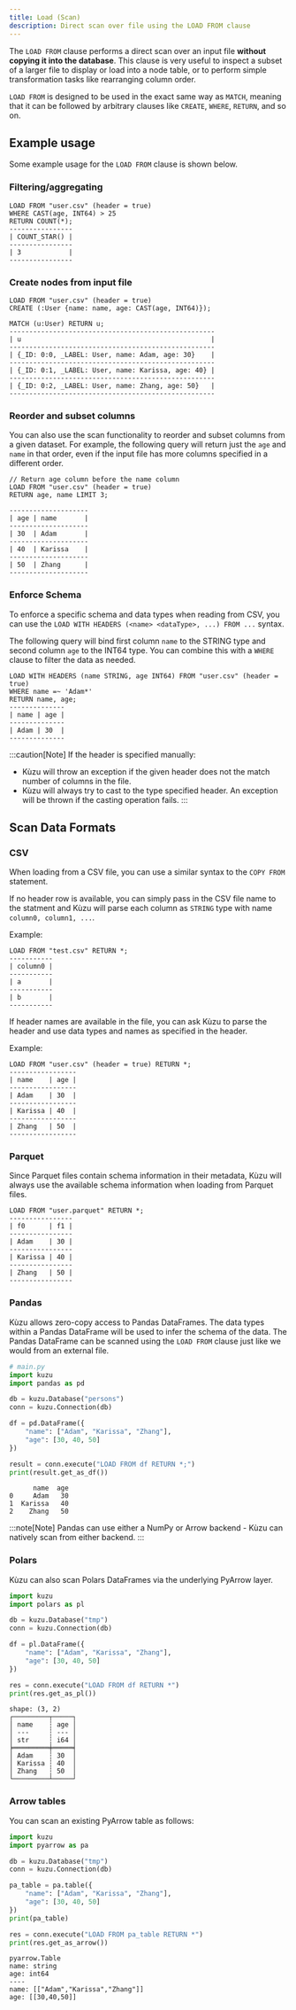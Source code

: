 ```yaml
---
title: Load (Scan)
description: Direct scan over file using the LOAD FROM clause
---
```


The `LOAD FROM` clause performs a direct scan over an input file **without copying it into the database**.
This clause is very useful to inspect a subset of a larger file to display or load into a node table, or to
perform simple transformation tasks like rearranging column order.

`LOAD FROM` is designed to be used in the exact same way as `MATCH`, meaning that it can be followed
by arbitrary clauses like `CREATE`, `WHERE`, `RETURN`, and so on.

## Example usage

Some example usage for the `LOAD FROM` clause is shown below.

### Filtering/aggregating

```cypher
LOAD FROM "user.csv" (header = true)
WHERE CAST(age, INT64) > 25 
RETURN COUNT(*);
----------------
| COUNT_STAR() |
----------------
| 3            |
----------------
```

### Create nodes from input file
```cypher
LOAD FROM "user.csv" (header = true)
CREATE (:User {name: name, age: CAST(age, INT64)});

MATCH (u:User) RETURN u;
----------------------------------------------------
| u                                                |
----------------------------------------------------
| {_ID: 0:0, _LABEL: User, name: Adam, age: 30}    |
----------------------------------------------------
| {_ID: 0:1, _LABEL: User, name: Karissa, age: 40} |
----------------------------------------------------
| {_ID: 0:2, _LABEL: User, name: Zhang, age: 50}   |
----------------------------------------------------
```

### Reorder and subset columns

You can also use the scan functionality to reorder and subset columns from a given dataset. For
example, the following query will return just the `age` and `name` in that order, even if the
input file has more columns specified in a different order.

```cypher
// Return age column before the name column
LOAD FROM "user.csv" (header = true)
RETURN age, name LIMIT 3;

--------------------
| age | name       |
--------------------
| 30  | Adam       |
--------------------
| 40  | Karissa    |
--------------------
| 50  | Zhang      |
--------------------
```

### Enforce Schema
To enforce a specific schema and data types when reading from CSV, you can use the `LOAD WITH HEADERS (<name> <dataType>, ...) FROM ...` syntax.

The following query will bind first column `name` to the STRING type and second column `age` to the INT64 type.
You can combine this with a `WHERE` clause to filter the data as needed.

```cypher
LOAD WITH HEADERS (name STRING, age INT64) FROM "user.csv" (header = true)
WHERE name =~ 'Adam*'
RETURN name, age;
--------------
| name | age |
--------------
| Adam | 30  |
--------------
```

:::caution[Note]
If the header is specified manually:
- Kùzu will throw an exception if the given header does not the match number of columns in the file.
- Kùzu will always try to cast to the type specified header. An exception will be thrown if the
casting operation fails.
:::

## Scan Data Formats

### CSV

When loading from a CSV file, you can use a similar syntax to the `COPY FROM` statement.

If no header row is available, you can simply pass in the CSV file name to the statment and Kùzu will parse
each column as `STRING` type with name `column0, column1, ...`.

Example:

```cypher
LOAD FROM "test.csv" RETURN *;
-----------
| column0 |
-----------
| a       |
-----------
| b       |
-----------
```

If header names are available in the file, you can ask Kùzu to parse the header and use data types
and names as specified in the header.

Example:

```cypher
LOAD FROM "user.csv" (header = true) RETURN *;
-----------------
| name    | age |
-----------------
| Adam    | 30  |
-----------------
| Karissa | 40  |
-----------------
| Zhang   | 50  |
-----------------
```

### Parquet

Since Parquet files contain schema information in their metadata, Kùzu will always use the available
schema information when loading from Parquet files.

```cypher
LOAD FROM "user.parquet" RETURN *;
----------------
| f0      | f1 |
----------------
| Adam    | 30 |
----------------
| Karissa | 40 |
----------------
| Zhang   | 50 |
----------------
```

### Pandas

Kùzu allows zero-copy access to Pandas DataFrames. The data types within a Pandas DataFrame will be
used to infer the schema of the data. The Pandas DataFrame can be scanned using the `LOAD FROM`
clause just like we would from an external file.

```py
# main.py
import kuzu
import pandas as pd

db = kuzu.Database("persons")
conn = kuzu.Connection(db)

df = pd.DataFrame({
    "name": ["Adam", "Karissa", "Zhang"],
    "age": [30, 40, 50]
})

result = conn.execute("LOAD FROM df RETURN *;")
print(result.get_as_df())
```
```
      name  age
0     Adam   30
1  Karissa   40
2    Zhang   50
```

:::note[Note]
Pandas can use either a NumPy or Arrow backend - Kùzu can natively scan from either backend.
:::

### Polars

Kùzu can also scan Polars DataFrames via the underlying PyArrow layer.

```python
import kuzu
import polars as pl

db = kuzu.Database("tmp")
conn = kuzu.Connection(db)

df = pl.DataFrame({
    "name": ["Adam", "Karissa", "Zhang"],
    "age": [30, 40, 50]
})

res = conn.execute("LOAD FROM df RETURN *")
print(res.get_as_pl())
```
```
shape: (3, 2)
┌─────────┬─────┐
│ name    ┆ age │
│ ---     ┆ --- │
│ str     ┆ i64 │
╞═════════╪═════╡
│ Adam    ┆ 30  │
│ Karissa ┆ 40  │
│ Zhang   ┆ 50  │
└─────────┴─────┘
```


### Arrow tables

You can scan an existing PyArrow table as follows:

```python
import kuzu
import pyarrow as pa

db = kuzu.Database("tmp")
conn = kuzu.Connection(db)

pa_table = pa.table({
    "name": ["Adam", "Karissa", "Zhang"],
    "age": [30, 40, 50]
})
print(pa_table)

res = conn.execute("LOAD FROM pa_table RETURN *")
print(res.get_as_arrow())
```
```
pyarrow.Table
name: string
age: int64
----
name: [["Adam","Karissa","Zhang"]]
age: [[30,40,50]]
```